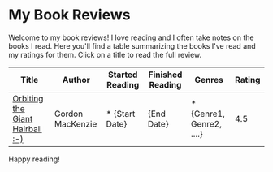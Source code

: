 # My Book Reviews

Welcome to my book reviews! I love reading and I often take notes on the books I read. Here you'll find a table summarizing the books I've read and my ratings for them. Click on a title to read the full review.



<!--BOOK_TABLE_START-->
| Title | Author | Started Reading | Finished Reading | Genres | Rating |
| --- | --- | --- | --- | --- | --- |
| [Orbiting the Giant Hairball :-)](orbiting_the_giant_hairball-gordon_mackenzie.md) | Gordon MacKenzie | * {Start Date} | {End Date} | * {Genre1, Genre2, ....} | 4.5 |
<!--BOOK_TABLE_END-->



Happy reading!
